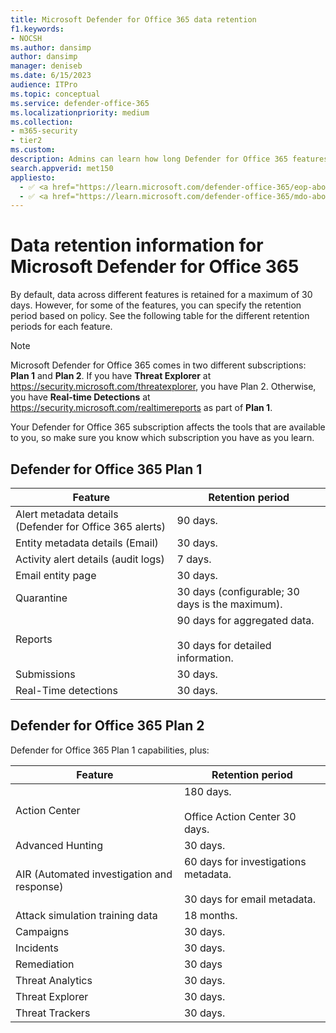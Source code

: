 ```yaml
---
title: Microsoft Defender for Office 365 data retention
f1.keywords:
- NOCSH
ms.author: dansimp
author: dansimp
manager: deniseb
ms.date: 6/15/2023
audience: ITPro
ms.topic: conceptual
ms.service: defender-office-365
ms.localizationpriority: medium
ms.collection:
- m365-security
- tier2
ms.custom:
description: Admins can learn how long Defender for Office 365 features retain data.
search.appverid: met150
appliesto:
  - ✅ <a href="https://learn.microsoft.com/defender-office-365/eop-about" target="_blank">Exchange Online Protection</a>
  - ✅ <a href="https://learn.microsoft.com/defender-office-365/mdo-about#defender-for-office-365-plan-1-vs-plan-2-cheat-sheet" target="_blank">Microsoft Defender for Office 365 Plan 1 and Plan 2</a>
---
```


# Data retention information for Microsoft Defender for Office 365

By default, data across different features is retained for a maximum of 30 days. However, for some of the features, you can specify the retention period based on policy. See the following table for the different retention periods for each feature.

> [!NOTE]
> Microsoft Defender for Office 365 comes in two different subscriptions: **Plan 1** and **Plan 2**. If you have **Threat Explorer** at <https://security.microsoft.com/threatexplorer>, you have Plan 2. Otherwise, you have **Real-time Detections** at <https://security.microsoft.com/realtimereports> as part of **Plan 1**.
>
> Your Defender for Office 365 subscription affects the tools that are available to you, so make sure you know which subscription you have as you learn.

## Defender for Office 365 Plan 1

|Feature|Retention period|
|---|---|
|Alert metadata details (Defender for Office 365 alerts)|90 days.|
|Entity metadata details (Email)|30 days.|
|Activity alert details (audit logs)|7 days.|
|Email entity page|30 days.|
|Quarantine|30 days (configurable; 30 days is the maximum).|
|Reports|90 days for aggregated data. <br/><br/> 30 days for detailed information.|
|Submissions|30 days.|
|Real-Time detections|30 days.|

## Defender for Office 365 Plan 2

Defender for Office 365 Plan 1 capabilities, plus:

|Feature|Retention period|
|---|---|
|Action Center|180 days. <br/><br/> Office Action Center 30 days.|
|Advanced Hunting|30 days.|
|AIR (Automated investigation and response)|60 days for investigations metadata. <br/><br/> 30 days for email metadata.|
|Attack simulation training data|18 months.|
|Campaigns|30 days.|
|Incidents|30 days.|
|Remediation|30 days|
|Threat Analytics|30 days.|
|Threat Explorer|30 days.|
|Threat Trackers|30 days.|
